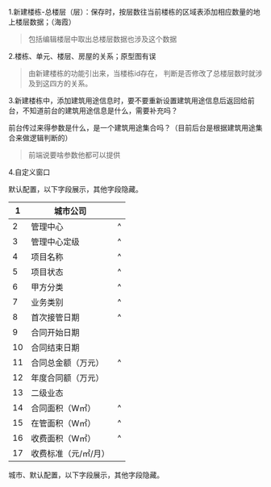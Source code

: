 1.新建楼栋-总楼层（层）：保存时，按层数往当前楼栋的区域表添加相应数量的地上楼层数据；（海霞）

> 包括编辑楼层中取出总楼层数据也涉及这个数据

2.楼栋、单元、楼层、房屋的关系；原型图有误

> 由新建楼栋的功能引出来，当楼栋id存在， 判断是否修改了总楼层数时就涉及到这四方的关系。

3.新建楼栋中，添加建筑用途信息时，要不要重新设置建筑用途信息后返回给前台，不知道前台的建筑用途信息是什么，需要补充吗？

前台传过来得参数是什么，是一个建筑用途集合吗？（目前后台是根据建筑用途集合来做逻辑判断的）

> 前端说要啥参数他都可以提供

4.自定义窗口

默认配置，以下字段展示，其他字段隐藏。

| 1    | 城市公司             |      |
| ---- | -------------------- | ---- |
| 2    | 管理中心             | ^    |
| 3    | 管理中心定级         | ^    |
| 4    | 项目名称             | ^    |
| 5    | 项目状态             | ^    |
| 6    | 甲方分类             | ^    |
| 7    | 业务类别             | ^    |
| 8    | 首次接管日期         | ^    |
| 9    | 合同开始日期         |      |
| 10   | 合同结束日期         |      |
| 11   | 合同总金额（万元）   | ^    |
| 12   | 年度合同额（万元）   |      |
| 13   | 二级业态             |      |
| 14   | 合同面积（W㎡）      | ^    |
| 15   | 在管面积（W㎡）      | ^    |
| 16   | 收费面积（W㎡）      | ^    |
| 17   | 收费标准（元/㎡/月） |      |

城市、默认配置，以下字段展示，其他字段隐藏。

